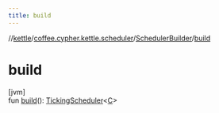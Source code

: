 ```yaml
---
title: build
---
```

//[kettle](../../../index.html)/[coffee.cypher.kettle.scheduler](../index.html)/[SchedulerBuilder](index.html)/[build](build.html)



# build



[jvm]\
fun [build](build.html)(): [TickingScheduler](../-ticking-scheduler/index.html)&lt;[C](index.html)&gt;




